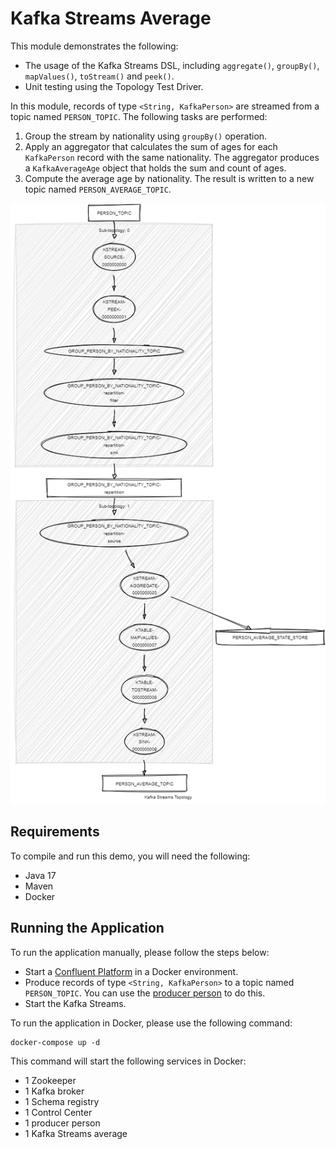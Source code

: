 # Kafka Streams Average

This module demonstrates the following:

- The usage of the Kafka Streams DSL, including `aggregate()`, `groupBy()`, `mapValues()`, `toStream()` and `peek()`.
- Unit testing using the Topology Test Driver.

In this module, records of type `<String, KafkaPerson>` are streamed from a topic named `PERSON_TOPIC`. 
The following tasks are performed:

1. Group the stream by nationality using `groupBy()` operation.
2. Apply an aggregator that calculates the sum of ages for each `KafkaPerson` record with the same nationality. The aggregator produces a `KafkaAverageAge` object that holds the sum and count of ages.
3. Compute the average age by nationality. The result is written to a new topic named `PERSON_AVERAGE_TOPIC`.

![topology.png](topology.png)

## Requirements

To compile and run this demo, you will need the following:

- Java 17
- Maven
- Docker

## Running the Application

To run the application manually, please follow the steps below:

- Start a [Confluent Platform](https://docs.confluent.io/platform/current/quickstart/ce-docker-quickstart.html#step-1-download-and-start-cp) in a Docker environment.
- Produce records of type `<String, KafkaPerson>` to a topic named `PERSON_TOPIC`. You can use the [producer person](../specific-producers/kafka-streams-producer-person) to do this.
- Start the Kafka Streams.

To run the application in Docker, please use the following command:

```console
docker-compose up -d
```

This command will start the following services in Docker:

- 1 Zookeeper
- 1 Kafka broker
- 1 Schema registry
- 1 Control Center
- 1 producer person
- 1 Kafka Streams average

